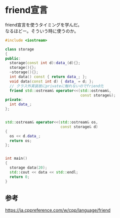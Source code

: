 # friend宣言

friend宣言を使うタイミングを学んだ。  
なるほどー。そういう時に使うのか。

```C++
#include <iostream>

class storage
{
public:
  storage(const int d):data_(d){};
  storage(){};
  ~storage(){};
  int data() const { return data_; };
  void data(const int d) { data_ = d; };
  // クラス外実装故にprivateに触れないのでfriend化
  friend std::ostream& operator<<(std::ostream&,
                                  const storage&);
private:
  int data_;
};


std::ostream& operator<<(std::ostream& os,
                         const storage& d)
{
  os << d.data_;
  return os;
};


int main()
{
  storage data(20);
  std::cout << data << std::endl;
  return 0;
}
```

## 参考

https://ja.cppreference.com/w/cpp/language/friend